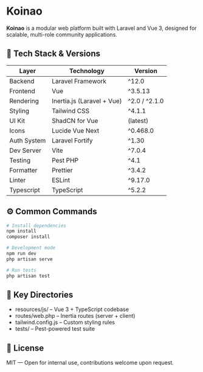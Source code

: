 # Koinao

**Koinao** is a modular web platform built with Laravel and Vue 3, designed for scalable, multi-role community applications.

## 🧱 Tech Stack & Versions

| Layer        | Technology                 | Version       |
|--------------|----------------------------|---------------|
| Backend      | Laravel Framework          | ^12.0         |
| Frontend     | Vue                        | ^3.5.13       |
| Rendering    | Inertia.js (Laravel + Vue) | ^2.0 / ^2.1.0 |
| Styling      | Tailwind CSS               | ^4.1.1        |
| UI Kit       | ShadCN for Vue             | (latest)      |
| Icons        | Lucide Vue Next            | ^0.468.0      |
| Auth System  | Laravel Fortify            | ^1.30         |
| Dev Server   | Vite                       | ^7.0.4        |
| Testing      | Pest PHP                   | ^4.1          |
| Formatter    | Prettier                   | ^3.4.2        |
| Linter       | ESLint                     | ^9.17.0       |
| Typescript   | TypeScript                 | ^5.2.2        |

## ⚙️ Common Commands

```bash
# Install dependencies
npm install
composer install

# Development mode
npm run dev
php artisan serve

# Run tests
php artisan test
```

## 📁 Key Directories

* resources/js/ – Vue 3 + TypeScript codebase
* routes/web.php – Inertia routes (server + client)
* tailwind.config.js – Custom styling rules
* tests/ – Pest-powered test suite

## 📄 License

MIT — Open for internal use, contributions welcome upon request.
